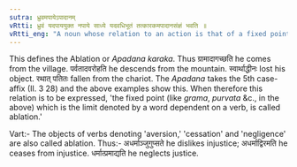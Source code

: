 ```yaml
---
sutra: ध्रुवमपायेऽपादानम्
vRtti: ध्रुवं यदपाययुक्त नपाये साध्ये यदवधिभूतं तत्कारकमपादानसंज्ञं भवति ॥
vRtti_eng: "A noun whose relation to an action is that of a fixed point from which departure takes place is called _apadana_ or Tablation."
---
```

This defines the Ablation or _Apadana_ _karaka_. Thus ग्रामादागच्छति he comes from the village. पर्वतादवरोहति he descends from the mountain. स्वार्थाद्धीनः lost his object. रथात् पतितः fallen from the chariot. The _Apadana_ takes the 5th case-affix (II. 3 28) and the above examples show this. When therefore this relation is to be expressed, 'the fixed point (like _grama_, _purvata_ &c., in the above) which is the limit denoted by a word dependent on a verb, is called ablation.'

Vart:- The objects of verbs denoting 'aversion,' 'cessation' and 'negligence' are also called ablation. Thus:- अधर्माञ्जुगुप्सते he dislikes injustice; अधर्माद्विरमति he ceases from injustice. धर्मात्प्रमाद्यति he neglects justice.
